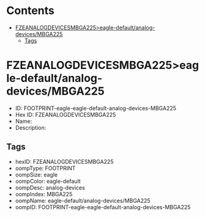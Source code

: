 



Contents
========

* [FZEANALOGDEVICESMBGA225>eagle-default/analog-devices/MBGA225](#fzeanalogdevicesmbga225eagle-defaultanalog-devicesmbga225)
	* [Tags](#tags)

# FZEANALOGDEVICESMBGA225>eagle-default/analog-devices/MBGA225

- ID: FOOTPRINT-eagle-eagle-default-analog-devices-MBGA225
- Hex ID: FZEANALOGDEVICESMBGA225
- Name: 
- Description: 

## Tags

- hexID: FZEANALOGDEVICESMBGA225
- oompType: FOOTPRINT
- oompSize: eagle
- oompColor: eagle-default
- oompDesc: analog-devices
- oompIndex: MBGA225
- oompName: eagle-default/analog-devices/MBGA225
- oompID: FOOTPRINT-eagle-eagle-default-analog-devices-MBGA225
